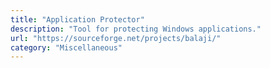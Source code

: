 ```yaml
---
title: "Application Protector"
description: "Tool for protecting Windows applications."
url: "https://sourceforge.net/projects/balaji/"
category: "Miscellaneous"
---
```

